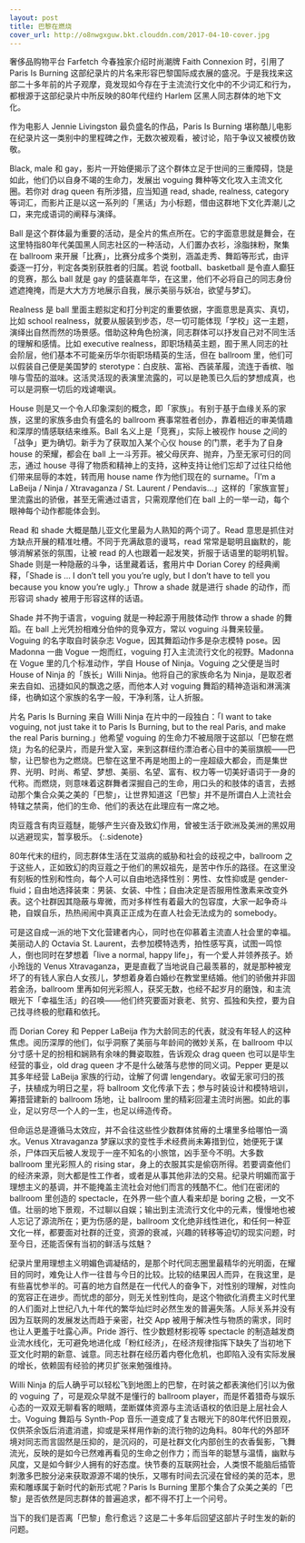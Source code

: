 ```yaml
---
layout: post
title: 巴黎在燃烧
cover_url: http://o8nwgxguw.bkt.clouddn.com/2017-04-10-cover.jpg
---
```


奢侈品购物平台 Farfetch 今春独家介绍时尚潮牌 Faith Connexion 时，引用了 Paris Is Burning 这部纪录片的片名来形容巴黎国际成衣展的盛况。于是我找来这部二十多年前的片子观摩，竟发现如今存在于主流流行文化中的不少词汇和行为，都根源于这部纪录片中所反映的80年代纽约 Harlem 区黑人同志群体的地下文化。

作为电影人 Jennie Livingston 最负盛名的作品，Paris Is Burning 堪称酷儿电影在纪录片这一类别中的里程碑之作，无数次被观看，被讨论，陷于争议又被模仿致敬。

Black, male 和 gay，影片一开始便揭示了这个群体立足于世间的三重障碍，饶是如此，他们仍以自身不竭的生命力，发展出 voguing 舞种等文化攻入主流文化圈。若你对 drag queen 有所涉猎，应当知道 read, shade, realness, category 等词汇，而影片正是以这一系列的「黑话」为小标题，借由这群地下文化弄潮儿之口，来完成语词的阐释与演绎。

Ball 是这个群体最为重要的活动，是全片的焦点所在。它的字面意思就是舞会，在这里特指80年代美国黑人同志社区的一种活动，人们置办衣衫，涂脂抹粉，聚集在 ballroom 来开展「比赛」，比赛分成多个类别，涵盖走秀、舞蹈等形式，由评委逐一打分，判定各类别获胜者的归属。若说 football、basketball 是令直人癫狂的竞赛，那么 ball 就是 gay 的盛装嘉年华，在这里，他们不必将自己的同志身份遮遮掩掩，而是大大方方地展示自我，展示美丽与妖冶，欲望与梦幻。

Realness 是 ball 里面主题拟定和打分判定的重要依据，字面意思是真实、真切，比如 school realness，就要从服装到步态，尽一切可能体现「学校」这一主题，演绎出自然而然的场景感。借助这种角色扮演，同志群体可以抒发自己对不同生活的理解和感情。比如 executive realness，即职场精英主题，囿于黑人同志的社会阶层，他们基本不可能亲历华尔街职场精英的生活，但在 ballroom 里，他们可以假装自己便是美国梦的 sterotype：白皮肤、富裕、西装革履，流连于香槟、咖啡与雪茄的滋味。这活灵活现的表演里流露的，可以是艳羡已久后的梦想成真，也可以是洞察一切后的戏谑嘲讽。

House 则是又一个令人印象深刻的概念，即「家族」。有别于基于血缘关系的家族，这里的家族多由负有盛名的 ballroom 赛事常胜者创办，靠着相近的审美情趣和深厚的情感联结来维系。Ball 名义上是「竞赛」，实际上被视作 house 之间的「战争」更为确切。新手为了获取加入某个心仪 house 的门票，老手为了自身 house 的荣耀，都会在 ball 上一斗芳菲。被父母厌弃、抛弃，乃至无家可归的同志，通过 house 寻得了物质和精神上的支持，这种支持让他们忘却了过往只给他们带来屈辱的本姓，转而用 house name 作为他们现在的 surname。「I’m a LaBeija / Ninja / Xtravaganza / St. Laurent / Pendavis…」这样的「家族宣誓」里流露出的骄傲，甚至无需通过语言，只需观摩他们在 ball 上的一举一动，每个眼神每个动作都能体会到。

Read 和 shade 大概是酷儿亚文化里最为人熟知的两个词了。Read 意思是抓住对方缺点开展的精准吐槽。不同于充满敌意的谩骂，read 常常是聪明且幽默的，能够消解紧张的氛围，让被 read 的人也跟着一起发笑，折服于话语里的聪明机智。Shade 则是一种隐蔽的斗争，话里藏着话，套用片中 Dorian Corey 的经典阐释，「Shade is … I don’t tell you you’re ugly, but I don’t have to tell you because you know you’re ugly.」Throw a shade 就是进行 shade 的动作，而形容词 shady 被用于形容这样的话语。

Shade 并不拘于语言，voguing 就是一种起源于用肢体动作 throw a shade 的舞蹈。在 ball 上光凭扮相难分伯仲的竞争双方，常以 voguing 斗舞来较量。Voguing 的名字取自时装杂志 Vogue，因其舞蹈动作多是杂志模特 pose。因 Madonna 一曲 Vogue 一炮而红，voguing 打入主流流行文化的视野。Madonna 在 Vogue 里的几个标准动作，学自 House of Ninja。Voguing 之父便是当时 House of Ninja 的「族长」Willi Ninja。他将自己的家族命名为 Ninja，是取忍者来去自如、迅捷如风的飘逸之感，而他本人对 voguing 舞蹈的精神造诣和淋漓演绎，也确如这个家族的名字一般，干净利落，让人折服。

片名 Paris Is Burning 来自 Willi Ninja 在片中的一段独白：「I want to take voguing, not just take it to Paris Is Burning, but to the real Paris, and make the real Paris burning.」他希望 voguing 的生命力不被局限于这部以「巴黎在燃烧」为名的纪录片，而是升堂入室，来到这群纽约漂泊者心目中的美丽旗舰——巴黎，让巴黎也为之燃烧。巴黎在这里不再是地图上的一座超级大都会，而是集世界、光明、时尚、希望、梦想、美丽、名望、富有、权力等一切美好语词于一身的代称。而燃烧，则意味着这群舞者深掘自己的生命，用口头的和肢体的语言，去撼动那个集合众美之美的「巴黎」，让世界知道这「巴黎」并不是所谓白人上流社会特辖之禁脔，他们的生命、他们的表达在此理应有一席之地。

肉豆蔻含有肉豆蔻醚，能够产生兴奋及致幻作用，曾被生活于欧洲及美洲的黑奴用以逃避现实，暂享极乐。
{:.sidenote}

80年代末的纽约，同志群体生活在艾滋病的威胁和社会的歧视之中，ballroom 之于这些人，正如致幻的肉豆蔻之于他们的黑奴祖先，是苦中作乐的路径。在这里没有刻板的性别和性向，每个人可以自由地选择性别：男性、女性抑或是 gender-fluid；自由地选择装束：男装、女装、中性；自由决定是否服用性激素来改变外表。这个社群因其隐蔽与卑微，而对多样性有着最大的包容度，大家一起争奇斗艳，自娱自乐，热热闹闹中真真正正成为在直人社会无法成为的 somebody。

可是这自成一派的地下文化营建者内心，同时也在仰慕着主流直人社会里的幸福。美丽动人的 Octavia St. Laurent，去参加模特选秀，拍性感写真，试图一鸣惊人，倒也同时在梦想着「live a normal, happy life」，有一个爱人并领养孩子。娇小玲珑的 Venus Xtravaganza，更是直截了当地说自己最羡慕的，就是那种被宠坏了的有钱人家白人女孩儿，梦想着身着白婚纱在教堂里结婚。他们的骄傲并非固若金汤，ballroom 里再如何光彩照人，获奖无数，也经不起岁月的磨蚀，和主流眼光下「幸福生活」的召唤——他们终究要面对衰老、贫穷、孤独和失控，要为自己找寻终极的慰藉和依托。

而 Dorian Corey 和 Pepper LaBeija 作为大龄同志的代表，就没有年轻人的这种焦虑。阅历深厚的他们，似乎洞察了美丽与年龄间的微妙关系，在 ballroom 中以分寸感十足的扮相和娴熟有余味的舞姿取胜，告诉观众 drag queen 也可以是毕生经营的事业，old drag queen 才不是什么破落与悲惨的同义词。Pepper 更是以其多年经营 LaBeija 家族的行动，诠解了何谓 lengendary。收留无家可归的孩子，扶植成为明日之星，将 ballroom 文化传承下去；参与时装设计和模特培训，筹措营建新的 ballroom 场地，让 ballroom 里的精彩回灌主流时尚圈。如此的事业，足以穷尽一个人的一生，也足以缔造传奇。

但命运总是遵循马太效应，并不会往这些性少数群体贫瘠的土壤里多给哪怕一滴水。Venus Xtravaganza 梦寐以求的变性手术经费尚未筹措到位，她便死于谋杀，尸体四天后被人发现于一座不知名的小旅馆，凶手至今不明。大多数 ballroom 里光彩照人的 rising star，身上的衣服其实是偷窃所得。若要调查他们的经济来源，则大都是性工作者，或者是从事其他非法的交易。纪录片明媚而富于理想主义的基调，并不能掩盖主流社会对他们而言的残酷不仁。他们在密闭的 ballroom 里创造的 spectacle，在外界一些个直人看来却是 boring 之极，一文不值。壮丽的地下景观，不过聊以自娱；输出到主流流行文化中的元素，慢慢地也被人忘记了源流所在；更为伤感的是，ballroom 文化绝非线性进化，和任何一种亚文化一样，都要面对社群的迁变，资源的衰减，兴趣的转移等迫切的现实问题，时至今日，还能否保有当初的鲜活与炫魅？

纪录片里用理想主义明媚色调凝结的，是那个时代同志圈里最精华的光明面，在耀目的同时，难免让人作一往昔与今日的比较。比较的结果因人而异，在我这里，是有些喜忧参半的。可喜的地方自然是在一代代人的奋争下，对性别的理解，对性向的宽容正在进步。而忧虑的部分，则无关性别性向，是这个物欲化消费主义时代里的人们面对上世纪八九十年代的繁华灿烂时必然生发的普遍失落。人际关系并没有因为互联网的发展发达而趋于亲密，社交 App 被用于解决性与物质的需求，同时也让人更羞于吐露心声。Pride 游行、性少数题材影视等 spectacle 的制造越发商业流水线化，无可避免地进化成「粉红经济」，在经济规律指挥下缺失了当初地下亚文化时期的新意、诚意。同志社群在经历着内卷化危机，也即陷入没有实际发展的增长，依赖固有经验的拷贝扩张来勉强维持。

Willi Ninja 的后人确乎可以轻松飞到地图上的巴黎，在时装之都表演他们引以为傲的 voguing 了，可是观众早就不是懂行的 ballroom player，而是怀着猎奇与娱乐心态的一双双无聊看客的眼睛，垄断媒体资源与主流话语权的依旧是上层社会人士。Voguing 舞蹈与 Synth-Pop 音乐一道变成了复古眼光下的80年代怀旧景观，仅供茶余饭后消遣消遣，抑或是采样用作新的流行物的边角料。80年代的外部环境对同志而言固然是压抑的，是沉闷的，可是社群文化内部创生的衣香鬓影，飞舞流光，反映的是如今已然难再看见的生命之创作力；而当年的聪慧与温情，幽默与风度，又是如今鲜少人拥有的好态度。快节奏的互联网社会，人类恨不能脑后插管刺激多巴胺分泌来获取源源不竭的快乐，又哪有时间去沉浸在曾经的美的范本，思索和雕琢属于新时代的新形式呢？Paris Is Burning 里那个集合了众美之美的「巴黎」是否依然是同志群体的普遍追求，都不得不打上一个问号。

当下的我们是否离「巴黎」愈行愈远？这是二十多年后回望这部片子时生发的新的问题。
